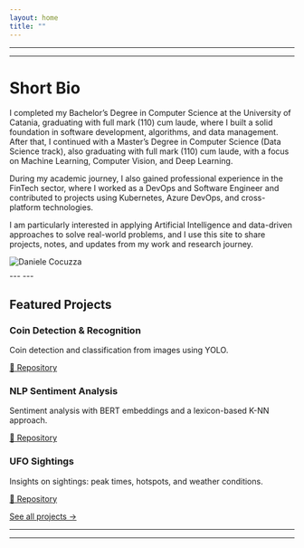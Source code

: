 ```yaml
---
layout: home
title: ""
---
```


---
---
<h1 class="section-title">Short Bio</h1>

<div class="bio">
  <div class="bio__text">
I completed my Bachelor’s Degree in Computer Science at the University of Catania, graduating with full mark (110) cum laude, where I built a solid foundation in software development, algorithms, and data management. After that, I continued with a Master’s Degree in Computer Science (Data Science track), also graduating with full mark (110) cum laude, with a focus on Machine Learning, Computer Vision, and Deep Learning. 

During my academic journey, I also gained professional experience in the FinTech sector, where I worked as a DevOps and Software Engineer and contributed to projects using Kubernetes, Azure DevOps, and cross-platform technologies.

I am particularly interested in applying Artificial Intelligence and data-driven approaches to solve real-world problems, and I use this site to share projects, notes, and updates from my work and research journey.

  </div>

<div class="bio__photo">
  <img src="{{ '/assets/img/profile.jpg' | relative_url }}" alt="Daniele Cocuzza">
</div>

</div>
<div style="margin-top: 0.5rem;"></div>
---
---

<div style="margin-top: 1rem;"></div>






<h2 class="section-title">Featured Projects</h2>

<div class="proj-cards">
  <article class="proj-card">
    <h3><b>Coin Detection & Recognition</b></h3>
    <p>Coin detection and classification from images using YOLO.</p>
    <a href="https://github.com/danielecocuzza/coin_recognition">🔗 Repository</a>
  </article>

  <article class="proj-card">
    <h3><b>NLP Sentiment Analysis</b></h3>
    <p>Sentiment analysis with BERT embeddings and a lexicon-based K-NN approach.</p>
    <a href="https://github.com/danielecocuzza/nlp-sentiment-analysis">🔗 Repository</a>
  </article>

  <article class="proj-card">
    <h3><b>UFO Sightings</b></h3>
    <p>Insights on sightings: peak times, hotspots, and weather conditions.</p>
    <a href="https://github.com/danielecocuzza/ufo_sightings">🔗 Repository</a>
  </article>
</div>

<p><a href="/projects/" class="see-all-projects">See all projects →</a></p>

---
---
<div style="margin-top: 1rem;"></div>

